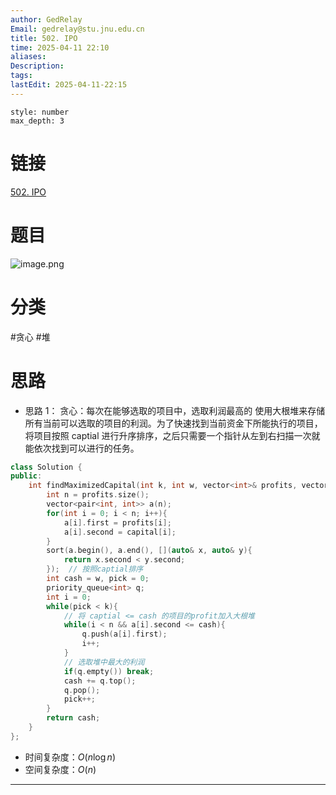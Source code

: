 ```yaml
---
author: GedRelay
Email: gedrelay@stu.jnu.edu.cn
title: 502. IPO
time: 2025-04-11 22:10
aliases: 
Description: 
tags: 
lastEdit: 2025-04-11-22:15
---
```


```toc
style: number
max_depth: 3
```

# 链接
[502. IPO](https://leetcode.cn/problems/ipo/) 

# 题目
![image.png](https://ged-pic-bed.oss-cn-guangzhou.aliyuncs.com/img/202504112211159.png)


# 分类
#贪心 #堆 

# 思路
- 思路 1：
贪心：每次在能够选取的项目中，选取利润最高的
使用大根堆来存储所有当前可以选取的项目的利润。为了快速找到当前资金下所能执行的项目，将项目按照 captial 进行升序排序，之后只需要一个指针从左到右扫描一次就能依次找到可以进行的任务。

```cpp
class Solution {
public:
    int findMaximizedCapital(int k, int w, vector<int>& profits, vector<int>& capital) {
        int n = profits.size();
        vector<pair<int, int>> a(n);
        for(int i = 0; i < n; i++){
            a[i].first = profits[i];
            a[i].second = capital[i];
        }
        sort(a.begin(), a.end(), [](auto& x, auto& y){
            return x.second < y.second;
        });  // 按照captial排序
        int cash = w, pick = 0;
        priority_queue<int> q;
        int i = 0;
        while(pick < k){
            // 将 captial <= cash 的项目的profit加入大根堆
            while(i < n && a[i].second <= cash){
                q.push(a[i].first);
                i++;
            }
            // 选取堆中最大的利润
            if(q.empty()) break;
            cash += q.top();
            q.pop();
            pick++;
        }
        return cash;
    }
};
```


- 时间复杂度：${O\left( n\log n \right)  }$ 
- 空间复杂度：${O\left( n \right)  }$ 


---

